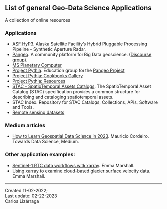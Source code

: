 ## List of general Geo-Data Science Applications

A collection of online resources


### Applications

- [ASF HyP3](https://hyp3-docs.asf.alaska.edu/). Alaska Satellite Facility's Hybrid Pluggable Processing Pipeline - Synthetic Aperture Radar.
- [Pangeo](https://pangeo.io/). A community platform for Big Data geoscience. ([Discourse group](https://discourse.pangeo.io/)).
- [MS Planetary Computer](https://planetarycomputer.microsoft.com/)
- [Project Pythia](https://projectpythia.org/). Education group for the [Pangeo Project](https://pangeo.io/)
- [Project Pythia: Cookbooks Gallery](https://cookbooks.projectpythia.org/)
- [Project Pythia: Resources](https://projectpythia.org/resource-gallery.html)
- [STAC - SpatioTemporal Assets Catalogs](https://stacspec.org/en). The SpatioTemporal Asset Catalog (STAC) specification provides a common structure for describing and cataloging spatiotemporal assets.
- [STAC Index](https://www.stacindex.org/). Repository for STAC Catalogs, Collections, APIs, Software and Tools.
- [Remote sensing datasets](https://github.com/satellite-image-deep-learning/remote-sensing-datasets)


### Medium articles

- [How to Learn Geospatial Data Science in 2023](https://towardsdatascience.com/how-to-learn-geospatial-data-science-in-2023-441d8386284e). Mauricio Cordeiro. Towards Data Science, Medium.

### Other application examples:

- [Sentinel-1 RTC data workflows with xarray](https://e-marshall.github.io/sentinel1_rtc/intro.html). Emma Marshall.
- [Using xarray to examine cloud-based glacier surface velocity data](https://e-marshall.github.io/itslive/intro.html). Emma Marshall.

****
Created 11-02-2022; <br>
Last update: 02-22-2023 <br>
Carlos Lizárraga

